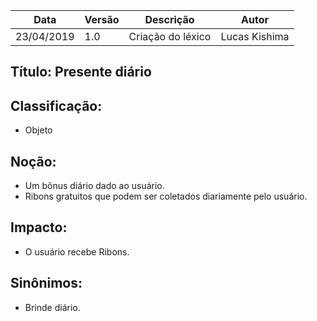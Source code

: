 | Data | Versão | Descrição | Autor |
|---|---|---|---|
| 23/04/2019 | 1.0 | Criação do léxico  | Lucas Kishima |

## Título: Presente diário

## Classificação:

- Objeto

## Noção:

- Um bônus diário dado ao usuário.
- Ribons gratuitos que podem ser coletados diariamente pelo usuário.

## Impacto:

- O usuário recebe Ribons.

## Sinônimos:

- Brinde diário.
